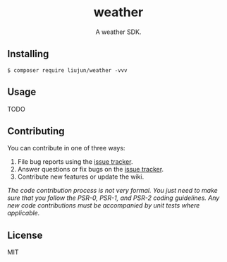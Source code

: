 <h1 align="center"> weather </h1>

<p align="center"> A weather SDK.</p>


## Installing

```shell
$ composer require liujun/weather -vvv
```

## Usage

TODO

## Contributing

You can contribute in one of three ways:

1. File bug reports using the [issue tracker](https://github.com/liujun/weather/issues).
2. Answer questions or fix bugs on the [issue tracker](https://github.com/liujun/weather/issues).
3. Contribute new features or update the wiki.

_The code contribution process is not very formal. You just need to make sure that you follow the PSR-0, PSR-1, and PSR-2 coding guidelines. Any new code contributions must be accompanied by unit tests where applicable._

## License

MIT